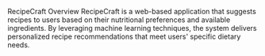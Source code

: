 RecipeCraft
Overview
RecipeCraft is a web-based application that suggests recipes to users based on their nutritional preferences and available ingredients. By leveraging machine learning techniques, the system delivers personalized recipe recommendations that meet users' specific dietary needs.
